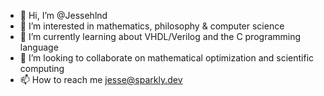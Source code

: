 - 👋 Hi, I’m @Jessehlnd
- 👀 I’m interested in mathematics, philosophy & computer science
- 🌱 I’m currently learning about VHDL/Verilog and the C programming language
- 💞️ I’m looking to collaborate on mathematical optimization and scientific computing
- 📫 How to reach me jesse@sparkly.dev

<!---
Jessehlnd/Jessehlnd is a ✨ special ✨ repository because its `README.md` (this file) appears on your GitHub profile.
You can click the Preview link to take a look at your changes.
--->
